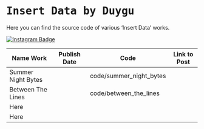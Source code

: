<h1><samp>Insert Data by Duygu</samp></h1>

Here you can find the source code of various ‘Insert Data’ works.

[![Instagram Badge](https://img.shields.io/badge/-Insert%20Data%20on%20Instagram-F5EDEA?logo=instagram&logoColor=black&style=flat)](https://instagram.com/insert.data)


| Name Work          | Publish Date | Code | Link to Post |
| ------------------ | ------------ | ---- | ------------ |
| Summer Night Bytes |              | code/summer_night_bytes |              |
| Between The Lines  |              | code/between_the_lines |              |
| Here               |              |      |              |
| Here               |              |      |              |
